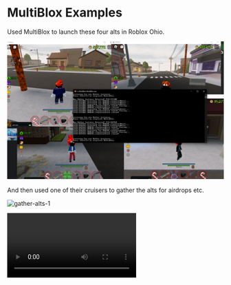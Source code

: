 # MultiBlox Examples

Used MultiBlox to launch these four alts in Roblox Ohio. 

![multiblox-example-1](/images/example-usage-1.png)

And then used one of their cruisers to gather the alts for airdrops etc. 

![gather-alts-1](./gathering-alts-example-1a.gif)

![gather-alts-1](./gathering-alts-example-1.mp4)

